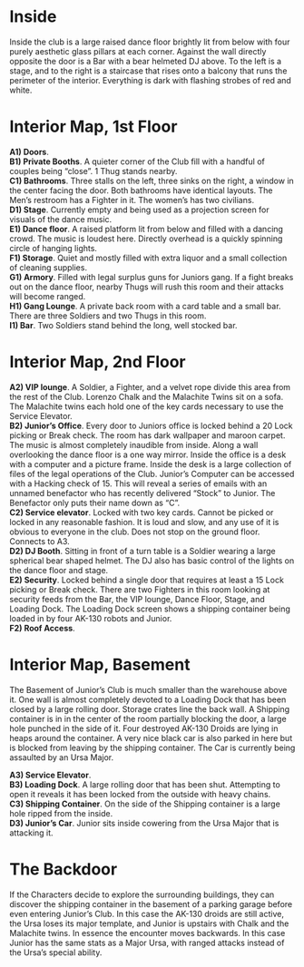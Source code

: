 # Inside

Inside the club is a large raised dance floor brightly lit from below with four purely aesthetic glass pillars at each corner. Against the wall directly opposite the door is a Bar with a bear helmeted DJ above. To the left is a stage, and to the right is a staircase that rises onto a balcony that runs the perimeter of the interior. Everything is dark with flashing strobes of red and white.

# Interior Map, 1st Floor

**A1) Doors**.  
**B1) Private Booths**. A quieter corner of the Club fill with a handful of couples being “close”. 1 Thug stands nearby.  
**C1) Bathrooms**. Three stalls on the left, three sinks on the right, a window in the center facing the door. Both bathrooms have identical layouts. The Men’s restroom has a Fighter in it. The women’s has two civilians.  
**D1) Stage**. Currently empty and being used as a projection screen for visuals of the dance music.  
**E1) Dance floor**. A raised platform lit from below and filled with a dancing crowd. The music is loudest here. Directly overhead is a quickly spinning circle of hanging lights.  
**F1) Storage**. Quiet and mostly filled with extra liquor and a small collection of cleaning supplies.  
**G1) Armory**. Filled with legal surplus guns for Juniors gang. If a fight breaks out on the dance floor, nearby Thugs will rush this room and their attacks will become ranged.  
**H1) Gang Lounge**. A private back room with a card table and a small bar. There are three Soldiers and two Thugs in this room.  
**I1) Bar**. Two Soldiers stand behind the long, well stocked bar.

# Interior Map, 2nd Floor

**A2) VIP lounge**. A Soldier, a Fighter, and a velvet rope divide this area from the rest of the Club. Lorenzo Chalk and the Malachite Twins sit on a sofa. The Malachite twins each hold one of the key cards necessary to use the Service Elevator.  
**B2) Junior’s Office**. Every door to Juniors office is locked behind a 20 Lock picking or Break check. The room has dark wallpaper and maroon carpet. The music is almost completely inaudible from inside. Along a wall overlooking the dance floor is a one way mirror. Inside the office is a desk with a computer and a picture frame. Inside the desk is a large collection of files of the legal operations of the Club. Junior’s Computer can be accessed with a Hacking check of 15. This will reveal a series of emails with an unnamed benefactor who has recently delivered “Stock” to Junior. The Benefactor only puts their name down as “C”.  
**C2) Service elevator**. Locked with two key cards. Cannot be picked or locked in any reasonable fashion. It is loud and slow, and any use of it is obvious to everyone in the club. Does not stop on the ground floor. Connects to A3.  
**D2) DJ Booth**. Sitting in front of a turn table is a Soldier wearing a large spherical bear shaped helmet. The DJ also has basic control of the lights on the dance floor and stage.  
**E2) Security**. Locked behind a single door that requires at least a 15 Lock picking or Break check. There are two Fighters in this room looking at security feeds from the Bar, the VIP lounge, Dance Floor, Stage, and Loading Dock. The Loading Dock screen shows a shipping container being loaded in by four AK-130 robots and Junior.  
**F2) Roof Access**.

# Interior Map, Basement

The Basement of Junior’s Club is much smaller than the warehouse above it. One wall is almost completely devoted to a Loading Dock that has been closed by a large rolling door. Storage crates line the back wall. A Shipping container is in in the center of the room partially blocking the door, a large hole punched in the side of it. Four destroyed AK-130 Droids are lying in heaps around the container. A very nice black car is also parked in here but is blocked from leaving by the shipping container. The Car is currently being assaulted by an Ursa Major.

**A3) Service Elevator**.  
**B3) Loading Dock**. A large rolling door that has been shut. Attempting to open it reveals it has been locked from the outside with heavy chains.  
**C3) Shipping Container**. On the side of the Shipping container is a large hole ripped from the inside.  
**D3) Junior’s Car**. Junior sits inside cowering from the Ursa Major that is attacking it.  

# The Backdoor

If the Characters decide to explore the surrounding buildings, they can discover the shipping container in the basement of a parking garage before even entering Junior’s Club. In this case the AK-130 droids are still active, the Ursa loses its major template, and Junior is upstairs with Chalk and the Malachite twins. In essence the encounter moves backwards. In this case Junior has the same stats as a Major Ursa, with ranged attacks instead of the Ursa’s special ability.
